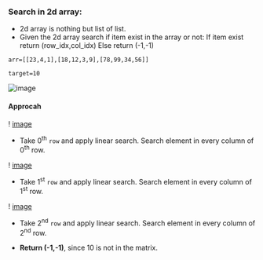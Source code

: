 ### Search in 2d array:
- 2d array is nothing but list of list. 
- Given the 2d array search if item exist in the array or not: 
		If item exist return (row_idx,col_idx)
		Else return (-1,-1)

`arr=[[23,4,1],[18,12,3,9],[78,99,34,56]]`

`target=10`

![image]()

#### Approcah

! [image]()

- Take 0<sup>th</sup> `row` and apply linear search. Search element in every column of 0<sup>th</sup> row.

! [image]()

- Take 1<sup>st</sup> `row` and apply linear search. Search element in every column of 1<sup>st</sup> row.

! [image]()

- Take 2<sup>nd</sup> `row` and apply linear search. Search element in every column of 2<sup>nd</sup> row.

- __Return (-1,-1)__, since 10 is not in the matrix.
